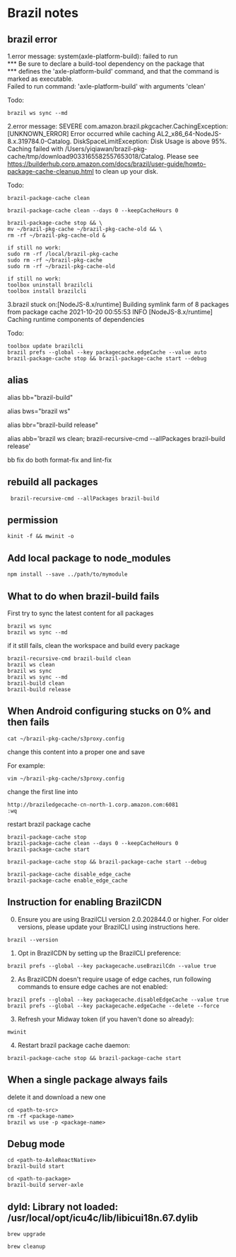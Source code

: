 # Brazil notes

## brazil error

1.error message: system(axle-platform-build): failed to run                           
               *** Be sure to declare a build-tool dependency on the package that               
  *** defines the 'axle-platform-build' command, and that the command is marked as executable.  
             Failed to run command: 'axle-platform-build' with arguments 'clean'

Todo: 
```
brazil ws sync --md
```

2.error message: SEVERE com.amazon.brazil.pkgcacher.CachingException: [UNKNOWN_ERROR] Error occurred while caching AL2_x86_64-NodeJS-8.x.319784.0-Catalog. DiskSpaceLimitException: Disk Usage is above 95%. Caching failed with /Users/yiqiawan/brazil-pkg-cache/tmp/download9033165582557653018/Catalog.
 Please see https://builderhub.corp.amazon.com/docs/brazil/user-guide/howto-package-cache-cleanup.html to clean up your disk.

Todo:
```
brazil-package-cache clean

brazil-package-cache clean --days 0 --keepCacheHours 0

brazil-package-cache stop && \
mv ~/brazil-pkg-cache ~/brazil-pkg-cache-old && \
rm -rf ~/brazil-pkg-cache-old &

if still no work:
sudo rm -rf /local/brazil-pkg-cache
sudo rm -rf ~/brazil-pkg-cache
sudo rm -rf ~/brazil-pkg-cache-old

if still no work:
toolbox uninstall brazilcli
toolbox install brazilcli
```

3.brazil stuck on:[NodeJS-8.x/runtime] Building symlink farm of 8 packages from package cache
2021-10-20 00:55:53 INFO [NodeJS-8.x/runtime] Caching runtime components of dependencies

Todo:
```
toolbox update brazilcli
brazil prefs --global --key packagecache.edgeCache --value auto
brazil-package-cache stop && brazil-package-cache start --debug
```

## alias

alias bb="brazil-build"

alias bws="brazil ws"

alias bbr="brazil-build release"

alias abb='brazil ws clean; brazil-recursive-cmd --allPackages brazil-build release'

bb fix do both format-fix and lint-fix

## rebuild all packages
```
 brazil-recursive-cmd --allPackages brazil-build
```

## permission
```
kinit -f && mwinit -o
```

## Add local package to node_modules
```
npm install --save ../path/to/mymodule
```

## What to do when brazil-build fails

First try to sync the latest content for all packages
```
brazil ws sync
brazil ws sync --md
```
if it still fails, clean the workspace and build every package
```
brazil-recursive-cmd brazil-build clean
brazil ws clean
brazil ws sync
brazil ws sync --md
brazil-build clean
brazil-build release
```

## When Android configuring stucks on 0% and then fails

```
cat ~/brazil-pkg-cache/s3proxy.config
```
change this content into a proper one and save 

For example:
```
vim ~/brazil-pkg-cache/s3proxy.config
```
change the first line into
```
http://braziledgecache-cn-north-1.corp.amazon.com:6081
:wq
```
restart brazil package cache
```
brazil-package-cache stop
brazil-package-cache clean --days 0 --keepCacheHours 0 
brazil-package-cache start
```
```
brazil-package-cache stop && brazil-package-cache start --debug
```
```
brazil-package-cache disable_edge_cache
brazil-package-cache enable_edge_cache
```

## Instruction for enabling BrazilCDN

0. Ensure you are using BrazilCLI version 2.0.202844.0 or higher. For older versions, please update your BrazilCLI using instructions here.
```
brazil --version
```
1. Opt in BrazilCDN by setting up the BrazilCLI preference:
```
brazil prefs --global --key packagecache.useBrazilCdn --value true
```
2. As BrazilCDN doesn't require usage of edge caches,  run following commands to ensure edge caches are not enabled:
```
brazil prefs --global --key packagecache.disableEdgeCache --value true
brazil prefs --global --key packagecache.edgeCache --delete --force
```
3. Refresh your Midway token (if you haven't done so already):
```
mwinit
```
4. Restart brazil package cache daemon:
```
brazil-package-cache stop && brazil-package-cache start
```

## When a single package always fails

delete it and download a new one
```
cd <path-to-src>
rm -rf <package-name>
brazil ws use -p <package-name>
```

## Debug mode

```
cd <path-to-AxleReactNative>
brazil-build start

cd <path-to-package>
brazil-build server-axle
```

## dyld: Library not loaded: /usr/local/opt/icu4c/lib/libicui18n.67.dylib

```
brew upgrade

brew cleanup

```

